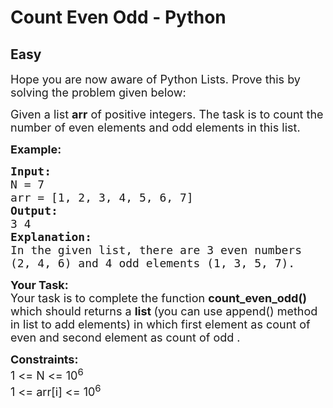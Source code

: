 # Count Even Odd - Python
## Easy 
<div class="problem-statement">
                <p></p><p><span style="font-size:18px">Hope you are now aware of Python Lists. Prove this by solving the problem given below:</span></p>

<p><span style="font-size:18px">Given a list <strong>arr</strong> of positive integers. The task is to count the number of even elements and odd elements in this list.</span></p>

<p><span style="font-size:18px"><strong>Example:</strong></span><span style="font-size:18px"><strong> </strong></span></p>

<pre><span style="font-size:18px"><strong>Input:</strong></span>
<span style="font-size:18px">N = 7 
arr = [1, 2, 3, 4, 5, 6, 7]</span>
<span style="font-size:18px"><strong>Output:</strong> </span>
<span style="font-size:18px">3 4</span>
<span style="font-size:18px"><strong>Explanation: </strong></span>
<span style="font-size:18px">In the given list, there are 3 even numbers</span> <span style="font-size:18px"> </span>
<span style="font-size:18px">(2, 4, 6) and 4 odd elements (1, 3, 5, 7).</span></pre>

<p><span style="font-size:18px"><strong>Your Task:</strong><br>
Your task is to complete the function <strong>count_even_odd()</strong> which should returns a <strong>list </strong>(you can use append() method in list to add elements) in which&nbsp;first element as count of even and second element as count of odd .</span></p>

<p><span style="font-size:18px"><strong>Constraints:</strong><br>
1 &lt;= N &lt;= 10<sup>6</sup><br>
1 &lt;= arr[i] &lt;= 10<sup>6</sup></span></p>
 <p></p>
            </div>